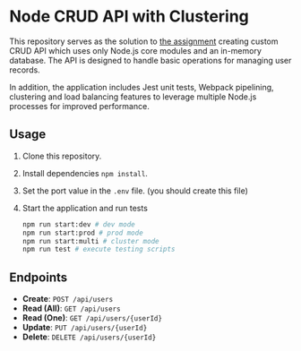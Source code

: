 # Node CRUD API with Clustering

This repository serves as the solution to [the assignment](https://github.com/AlreadyBored/nodejs-assignments/blob/main/assignments/crud-api/assignment.md) creating custom CRUD API which uses only Node.js core modules and an in-memory database. The API is designed to handle basic operations for managing user records.

In addition, the application includes Jest unit tests, Webpack pipelining, clustering and load balancing features to leverage multiple Node.js processes for improved performance.

## Usage

1. Clone this repository.

2. Install dependencies `npm install`.

3. Set the port value in the `.env` file. (you should create this file)

4. Start the application and run tests

   ```bash
   npm run start:dev # dev mode
   npm run start:prod # prod mode
   npm run start:multi # cluster mode
   npm run test # execute testing scripts
   ```

## Endpoints

- **Create**: `POST /api/users`
- **Read (All)**: `GET /api/users`
- **Read (One)**: `GET /api/users/{userId}`
- **Update**: `PUT /api/users/{userId}`
- **Delete**: `DELETE /api/users/{userId}`
